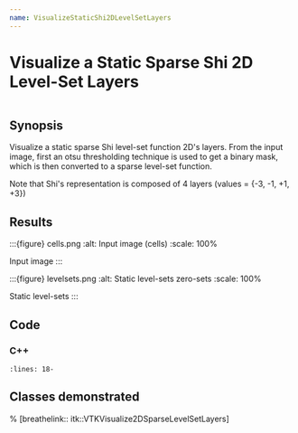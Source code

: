 ```yaml
---
name: VisualizeStaticShi2DLevelSetLayers
---
```


# Visualize a Static Sparse Shi 2D Level-Set Layers

```{index} single: vtkVisualize2DSparseLevelSetLayers single: BinaryImageToLevelSetImageAdaptor single: ShiSparseLevelSetImage
```

## Synopsis

Visualize a static sparse Shi level-set function 2D's layers. From the input
image, first an otsu thresholding technique is used to get a binary mask, which
is then converted to a sparse level-set function.

Note that Shi's representation is composed of 4 layers (values = {-3, -1, +1, +3})

## Results

:::{figure} cells.png
:alt: Input image (cells)
:scale: 100%

Input image
:::

:::{figure} levelsets.png
:alt: Static level-sets zero-sets
:scale: 100%

Static level-sets
:::

## Code

### C++

```{literalinclude} Code.cxx
:lines: 18-
```

## Classes demonstrated

% [breathelink:: itk::VTKVisualize2DSparseLevelSetLayers]
